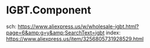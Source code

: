 # IGBT.Component
sch: https://www.aliexpress.us/w/wholesale-igbt.html?page=6&amp;g=y&amp;SearchText=igbt index: https://www.aliexpress.us/item/3256805731928529.html
